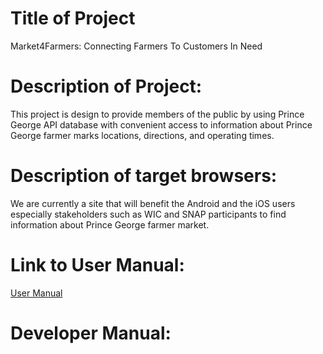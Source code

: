 # Title of Project
Market4Farmers: Connecting Farmers To Customers In Need

# Description of Project: 
This project is design to provide members of the public by using Prince George API database  with convenient access to information about Prince George farmer marks 
locations, directions, and operating times.

# Description of target browsers:
We are currently a site that will benefit the Android and the iOS users especially stakeholders such as WIC and SNAP participants to find information about Prince George
farmer market.

# Link to User Manual:
[User Manual](https://github.com/ericTle1/inst377_jedim/blob/main/docs/user.md)

# Developer Manual:
